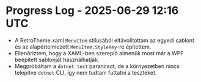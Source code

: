 # Progress Log - 2025-06-29 12:16 UTC

* A RetroTheme.xaml `MenuItem` stílusából eltávolítottam az egyedi sablont és az alapértelmezett `MenuItem.StyleKey`-re építettem.
* Ellenőriztem, hogy a XAML-ben szereplő almenük most már a WPF beépített sablonját használhatják.
* Megpróbáltam a `dotnet test` parancsot, de a környezetben nincs telepítve `dotnet` CLI, így nem tudtam futtatni a teszteket.
